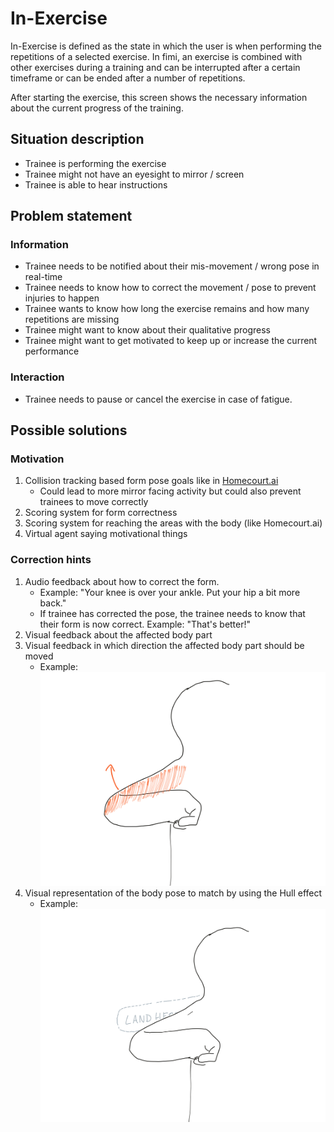 # In-Exercise
In-Exercise is defined as the state in which the user is when performing the repetitions of a selected exercise. In fimi, an exercise is combined with other exercises during a training and can be interrupted after a certain timeframe or can be ended after a number of repetitions.

After starting the exercise, this screen shows the necessary information about the current progress of the training.

## Situation description
- Trainee is performing the exercise
- Trainee might not have an eyesight to mirror / screen
- Trainee is able to hear instructions 

## Problem statement
### Information
- Trainee needs to be notified about their mis-movement / wrong pose in real-time
- Trainee needs to know how to correct the movement / pose to prevent injuries to happen
- Trainee wants to know how long the exercise remains and how many repetitions are missing
- Trainee might want to know about their qualitative progress
- Trainee might want to get motivated to keep up or increase the current performance 

### Interaction
- Trainee needs to pause or cancel the exercise in case of fatigue.

## Possible solutions

### Motivation
1. Collision tracking based form pose goals like in [Homecourt.ai](https://www.homecourt.ai)
    - Could lead to more mirror facing activity but could also prevent trainees to move correctly
2. Scoring system for form correctness
3. Scoring system for reaching the areas with the body (like Homecourt.ai)
4. Virtual agent saying motivational things

### Correction hints

1. Audio feedback about how to correct the form. 
	- Example: "Your knee is over your ankle. Put your hip a bit more back."
	- If trainee has corrected the pose, the trainee needs to know that their form is now correct. Example: "That's better!"
2. Visual feedback about the affected body part 
3. Visual feedback in which direction the affected body part should be moved
	- Example: ![Marking of pose with arrow](_media/marking_with_arrow.png ':size=50%')
3. Visual representation of the body pose to match by using the Hull effect
	- Example: ![Hull effect](_media/hull_effect.png ':size=50%')